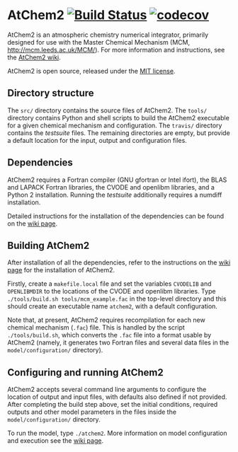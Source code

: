 AtChem2  [![Build Status](https://travis-ci.org/AtChem/AtChem2.svg?branch=master)](https://travis-ci.org/AtChem/AtChem2)  [![codecov](https://codecov.io/gh/AtChem/AtChem2/branch/master/graph/badge.svg)](https://codecov.io/gh/AtChem/AtChem2)
=======

AtChem2 is an atmospheric chemistry numerical integrator, primarily designed for use with the Master Chemical Mechanism (MCM, http://mcm.leeds.ac.uk/MCM/). For more information and instructions, see the [AtChem2 wiki](https://github.com/AtChem/AtChem2/wiki).

AtChem2 is open source, released under the [MIT license](https://opensource.org/licenses/MIT).

Directory structure
-------------------

The `src/` directory contains the source files of AtChem2. The `tools/` directory contains Python and shell scripts to build the AtChem2 executable for a given chemical mechanism and configuration. The `travis/` directory contains the _testsuite_ files. The remaining directories are empty, but provide a default location for the input, output and configuration files.

Dependencies
------------

AtChem2 requires a Fortran compiler (GNU gfortran or Intel ifort), the BLAS and LAPACK Fortran libraries, the CVODE and openlibm libraries, and a Python 2 installation. Running the _testsuite_ additionally requires a numdiff installation.

Detailed instructions for the installation of the dependencies can be found on the [wiki page](https://github.com/AtChem/AtChem2/wiki/1.1-Dependencies).

Building AtChem2
----------------

After installation of all the dependencies, refer to the instructions on the [wiki page](https://github.com/AtChem/AtChem2/wiki/1.-Installation) for the installation of AtChem2.

Firstly, create a `makefile.local` file and set the variables `CVODELIB` and `OPENLIBMDIR` to the locations of the CVODE and openlibm libraries. Type `./tools/build.sh tools/mcm_example.fac` in the top-level directory and this should create an executable name `atchem2`, with a default configuration.

Note that, at present, AtChem2 requires recompilation for each new chemical mechanism (`.fac`) file. This is handled by the script `./tools/build.sh`, which converts the `.fac` file into a format usable by AtChem2 (namely, it generates two Fortran files and several data files in the `model/configuration/` directory).

Configuring and running AtChem2
-------------------------------

AtChem2 accepts several command line arguments to configure the location of output and input files, with defaults also defined if not provided. After completing the build step above, set the initial conditions, required outputs and other model parameters in the files inside the `model/configuration/` directory.

To run the model, type `./atchem2`. More information on model configuration and execution see the [wiki page](https://github.com/AtChem/AtChem2/wiki/2.-Model-Configuration-and-Execution).
